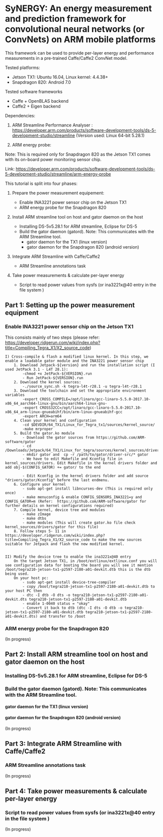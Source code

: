 # SyNERGY: An energy measurement and prediction framework for convolutional neural  networks (or ConvNets) on ARM mobile platforms

This framework can be used to provide per-layer energy and performance measurements in a pre-trained Caffe/Caffe2 ConvNet model.

Tested platforms: 
- Jetson TX1: Ubuntu 16.04, Linux kernel: 4.4.38+
- Snapdragon 820: Android 7.0

Tested software frameworks
- Caffe + OpenBLAS backend
- Caffe2 + Eigen backend


Dependencies:
1) ARM Streamline Performance Analyser : https://developer.arm.com/products/software-development-tools/ds-5-development-studio/streamline (Version used: Linux 64-bit 5.28.1)

2) ARM energy probe: 

Note: This is required only for Snapdragon 820 as the Jetson TX1 comes with its on-board power monitoring sensor chip.

Link: https://developer.arm.com/products/software-development-tools/ds-5-development-studio/streamline/arm-energy-probe

This tutorial is split into four phases:
1. Prepare the power measurement equipement: 
 	- Enable INA3221 power sensor chip on the Jetson TX1
	- ARM energy probe for the Snapdragon 820

2. Install ARM streamline tool on host and gator daemon on the host
	- Installing DS-5v5.28.1 for ARM streamline, Eclipse for DS-5
	- Build the gator daemon (gatord). Note: This communicates with the ARM Streamline tool.
		- gator daemon for the TX1 (linux version)
		- gator daemon for the Snapdragon 820 (android version)

3. Integrate ARM Streamline with Caffe/Caffe2
	- ARM Streamline annotations task

4. Take power measurements & calculate per-layer energy
	- Script to read power values from sysfs (or ina3221x@40 entry in the file system )
	


## Part 1: Setting up the power measurement equipment
### Enable INA3221 power sensor chip on the Jetson TX1
This consists mainly of two steps (please refer: https://developer.ridgerun.com/wiki/index.php?title=Compiling_Tegra_X1/X2_source_code)

	I) Cross-compile & flash a modified linux kernel. In this step, we enable a loadable gator module and the INA3221 power sensor chip
		1. Download Jetpack-${version} and run the installation script (I used JetPack 3.1 - L4T 28.1):
			-chmod +x JetPack-${VERSION}.run
			- Run JetPack-${VERSION}.run
		2. Download the kernel sources:
			-./source_sync.sh -k tegra-l4t-r28.1 -u tegra-l4t-r28.1
		3. Download the toolchain and set the appropriate environment variables
			-export CROSS_COMPILE=/opt/linaro/gcc-linaro-5.5.0-2017.10-x86_64_aarch64-linux-gnu/bin/aarch64-linux-gnu-
			-export CROSS32CC=/opt/linaro/gcc-linaro-5.5.0-2017.10-x86_64_arm-linux-gnueabihf/bin/arm-linux-gnueabihf-gcc
			-export ARCH=arm64
		4. Clean your kernel and configuration
			-cd $DEVDIR/64_TX1/Linux_for_Tegra_tx1/sources/kernel_source/
			-make mrproper
		5. Build the gator.ko module
			- Download the gator sources from https://github.com/ARM-software/gator
			- cd /Downloads/Jetpack/64_TX1/Linux_for_tegra/sources/kernel_sources/driver/
			- mkdir gator and  cp -r /path/to/gator/driver-src/* gator
			- We have to edit Makefile and Kconfig file in kernel_sources/drivers. Edit Makefile in the kernel drivers folder and add obj-$(CONFIG_GATOR) += gator/ to the end 

			- Edit Kconfig in the kernel drivers folder and add source "drivers/gator/Kconfig" before the last endmenu.
		6. Configure your kernel
			- sudo apt-get install libncurses-dev (This is required only once)
			- make menuconfig & enable CONFIG_SENSORS_INA3221=y and CONFIG_GATOR=m (Refer:  https://github.com/ARM-software/gator for further details on kernel configurations required)
		7. Compile kernel, device tree and modules
			- make zImage
			- make dtbs
			- make modules (This will create gator.ko file check kernel_sources/drivers/gator for this file)
		8. Follow steps 5- 11 in https://developer.ridgerun.com/wiki/index.php?title=Compiling_Tegra_X1/X2_source_code to make the new sources suitable for Jetpack and flash the new modified kernel.
		
		
	II) Modify the device tree to enable the ina3221x@40 entry
		On the target Jetson TX1, in /boot/extlinux/extlinux.conf you will see configuration data for booting the board you will see it mention /boot/tegra210-jetson-tx1-p2597-2180-a01-devkit.dtb this is the dtb being used. 
		On your host pc:
			- sudo apt-get install device-tree-compiler
			- copy /boot/tegra210-jetson-tx1-p2597-2180-a01-devkit.dtb to your host PC then
			- dtc -I dtb -O dts -o tegra210-jetson-tx1-p2597-2180-a01-devkit.dts tegra210-jetson-tx1-p2597-2180-a01-devkit.dtb
			- enable 1-0040 status = "okay"
			- Convert it back to dtb (dtc -I dts -O dtb -o tegra210-jetson-tx1-p2597-2180-a01-devkit.dtb tegra210-jetson-tx1-p2597-2180-a01-devkit.dts) and transfer to /boot

### ARM energy probe for the Snapdragon 820
(In progress)
## Part 2: Install ARM streamline tool on host and gator daemon on the host
### Installing DS-5v5.28.1 for ARM streamline, Eclipse for DS-5

### Build the gator daemon (gatord). Note: This communicates with the ARM Streamline tool.
#### gator daemon for the TX1 (linux version)
#### gator daemon for the Snapdragon 820 (android version)
(In progress)



## Part 3: Integrate ARM Streamline with Caffe/Caffe2
### ARM Streamline annotations task
(In progress)
## Part 4: Take power measurements & calculate per-layer energy
### Script to read power values from sysfs (or ina3221x@40 entry in the file system )
(In progress)

